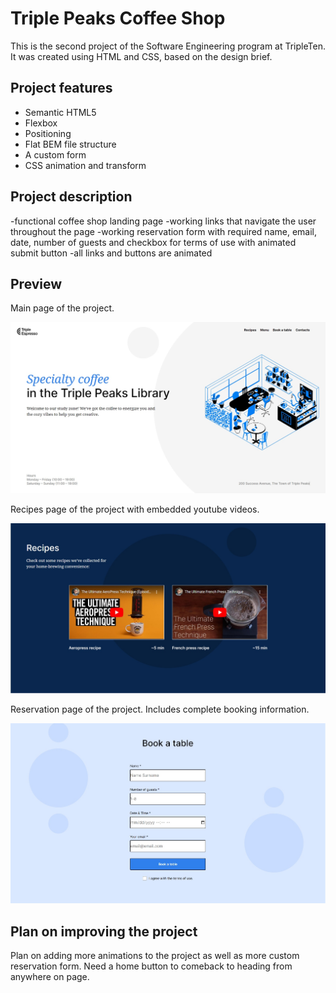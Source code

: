 # Triple Peaks Coffee Shop

This is the second project of the Software Engineering program at TripleTen. It was created using HTML and CSS, based on the design brief.

## Project features

- Semantic HTML5
- Flexbox
- Positioning
- Flat BEM file structure
- A custom form
- CSS animation and transform

## Project description

-functional coffee shop landing page
-working links that navigate the user throughout the page
-working reservation form with required name, email, date, number of guests and checkbox for terms of use with animated submit button
-all links and buttons are animated

## Preview

Main page of the project.

![Main page of the project](/images/demo/main-page.jpg)

Recipes page of the project with embedded youtube videos.

![](/images/demo/recipes-page.jpg)

Reservation page of the project. Includes complete booking information.

![](/images/demo/reservation-page.jpg)

## Plan on improving the project

Plan on adding more animations to the project as well as more custom reservation form. Need a home button to comeback to heading from anywhere on page.
